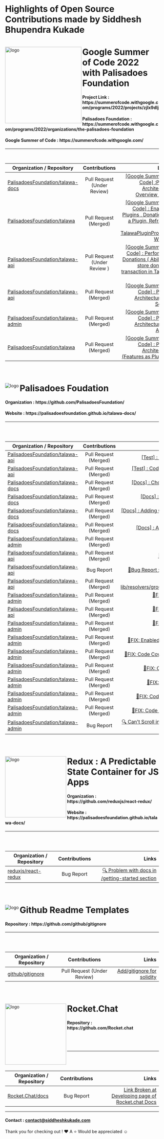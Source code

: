 # Highlights of Open Source Contributions made by Siddhesh Bhupendra Kukade

<div >
<img height="250px" width="250px" align="left" src="https://user-images.githubusercontent.com/65951872/201648393-819e096e-46ff-47e9-90dc-840f76afee62.png" alt="logo"/>
<h1 align="left">Google Summer of Code 2022 with Palisadoes Foundation </h1>
<h4 align="left"> Project Link : https://summerofcode.withgoogle.com/programs/2022/projects/zjlx9dIj </h4>
<h4 align="left"> Palisadoes Foundation : https://summerofcode.withgoogle.com/programs/2022/organizations/the-palisadoes-foundation </h4>
<h4 align="left"> Google Summer of Code : https://summerofcode.withgoogle.com/ </h4>
</div>

---

<br/>

Organization / Repository   |      Contributions      |  Links |
|----------|:-------------:|------:|
| [PalisadoesFoundation/talawa-docs](https://github.com/PalisadoesFoundation/talawa-docs) |  Pull Request (Under Review)| [ [Google Summer of Code] :Plugin Architecture Overview Page ](https://github.com/PalisadoesFoundation/talawa-docs/pull/254) |
| [PalisadoesFoundation/talawa](https://github.com/PalisadoesFoundation/talawa) |  Pull Request (Merged)| [ [Google Summer of Code] :  Enabling Plugins , Donation as a Plugin, Refractor for TalawaPluginProvider Widget  ](https://github.com/PalisadoesFoundation/talawa/pull/1355) |
[PalisadoesFoundation/talawa-api](https://github.com/PalisadoesFoundation/talawa-api) |  Pull Request (Under Review )| [ [Google Summer of Code] : Performing Donations ( Ability to store donation transaction in Talwa-api ) ](https://github.com/PalisadoesFoundation/talawa-api/pull/756) |
[PalisadoesFoundation/talawa-api](https://github.com/PalisadoesFoundation/talawa-api) |  Pull Request (Merged)| [ [Google Summer of Code] : Plugin Architecture for Server  ](https://github.com/PalisadoesFoundation/talawa-api/pull/730) |
[PalisadoesFoundation/talawa-admin](https://github.com/PalisadoesFoundation/talawa-admin) |  Pull Request (Merged) | [ [Google Summer of Code] : Plugin Architecture for Admin ](https://github.com/PalisadoesFoundation/talawa-admin/pull/355) |
[PalisadoesFoundation/talawa](https://github.com/PalisadoesFoundation/talawa) |  Pull Request (Merged) | [ [Google Summer of Code] : Plugin Architecture (Features as Plugins) ](https://github.com/PalisadoesFoundation/talawa/pull/1340) |

<br/>

<div >
<img align="left" src="https://user-images.githubusercontent.com/65951872/201641421-a5048923-3f8b-4ce4-85b5-4974548ab964.png" alt="logo"/>
<h1 align="left">Palisadoes Foudation </h1>
<h4 align="left"> Organization : https://github.com/PalisadoesFoundation/ </h4>
<h4 align="left"> Website : https://palisadoesfoundation.github.io/talawa-docs/ </h4>
</div>

---
<br/>
<br/>

Organization / Repository   |      Contributions      |  Links |
|----------|:-------------:|------:|
| [PalisadoesFoundation/talawa-api](https://github.com/PalisadoesFoundation/talawa-api) |  Pull Request (Merged)| [ [Test] : Cancel_membership_request #574 ](https://github.com/PalisadoesFoundation/talawa-api/pull/743) |
| [PalisadoesFoundation/talawa-api](https://github.com/PalisadoesFoundation/talawa-api) |  Pull Request (Merged)| [ [Test] : Code Coverage : Tests for groups.js Fix #585 ](https://github.com/PalisadoesFoundation/talawa-api/pull/769) |
| [PalisadoesFoundation/talawa-docs](https://github.com/PalisadoesFoundation/talawa-docs) |  Pull Request (Merged)| [ [Docs] : Chores : Docusaurus Upgrade to 2.1.0 (latest) for #243 ](https://github.com/PalisadoesFoundation/talawa-docs/pull/245) |
| [PalisadoesFoundation/talawa-docs](https://github.com/PalisadoesFoundation/talawa-docs) |  Pull Request (Merged)| [ [Docs] : Creating Overview page for talawa application in docs](https://github.com/PalisadoesFoundation/talawa-docs/pull/249) |
| [PalisadoesFoundation/talawa-docs](https://github.com/PalisadoesFoundation/talawa-docs) |  Pull Request (Merged)| [ [Docs] : Adding Overview page for talawa-admin in docs](https://github.com/PalisadoesFoundation/talawa-docs/pull/250) |
| [PalisadoesFoundation/talawa-docs](https://github.com/PalisadoesFoundation/talawa-docs) |  Pull Request (Merged)| [ [Docs] : Added Templates for Issues and PRs](https://github.com/PalisadoesFoundation/talawa-docs/pull/238) |
[PalisadoesFoundation/talawa-admin](https://github.com/PalisadoesFoundation/talawa-admin) |  Pull Request (Merged) | [🐛FIX: [Bug Fix] : Prettier fix ](https://github.com/PalisadoesFoundation/talawa-admin/pull/346) |
[PalisadoesFoundation/talawa-api](https://github.com/PalisadoesFoundation/talawa-api) |  Pull Request (Merged) | [🐛FIX: [Bug Fix] : npm run setup bug ](https://github.com/PalisadoesFoundation/talawa-api/pull/714) |
[PalisadoesFoundation/talawa-api](https://github.com/PalisadoesFoundation/talawa-api) |  Bug Report | [🐛Bug Report : npm run setup compiles with error ](https://github.com/PalisadoesFoundation/talawa-api/issues/712) |
 [PalisadoesFoundation/talawa-api](https://github.com/PalisadoesFoundation/talawa-api) |  Pull Request (Merged) | [🐛FIX: Code Coverage: 🤖 Test for lib/resolvers/group_chat_query/groupChats.jsGroup ](https://github.com/PalisadoesFoundation/talawa-api/pull/710) |
 [PalisadoesFoundation/talawa-admin](https://github.com/PalisadoesFoundation/talawa-admin) |  Pull Request (Merged) | [🐛FIX: Code Coverage: Create tests for rc/state/action-creators/index.ts ](https://github.com/PalisadoesFoundation/talawa-admin/pull/339) |
 [PalisadoesFoundation/talawa-api](https://github.com/PalisadoesFoundation/talawa-api) |  Pull Request (Merged) | [🐛FIX: Code Coverage: Create tests for groupChatMessages.js ](https://github.com/PalisadoesFoundation/talawa-api/pull/709) |
| [PalisadoesFoundation/talawa-admin](https://github.com/PalisadoesFoundation/talawa-admin) |  Pull Request (Merged) | [🐛FIX: Code Coverage: Create tests for plugin.helper.ts](https://github.com/PalisadoesFoundation/talawa-admin/pull/338) |
| [PalisadoesFoundation/talawa-admin](https://github.com/PalisadoesFoundation/talawa-admin) |  Pull Request (Merged) | [🐛FIX: Enabled Scrolling On register page Merged](https://github.com/PalisadoesFoundation/talawa-admin/pull/291) |
| [PalisadoesFoundation/talawa-admin](https://github.com/PalisadoesFoundation/talawa-admin) |  Pull Request (Merged) | [🐛FIX: Code Coverage: Create tests for src/index.ts](https://github.com/PalisadoesFoundation/talawa-admin/pull/296) |
| [PalisadoesFoundation/talawa-admin](https://github.com/PalisadoesFoundation/talawa-admin) |  Pull Request (Merged) | [🐛FIX: Code Coverage: Test plugin reducer](https://github.com/PalisadoesFoundation/talawa-admin/pull/318) |
| [PalisadoesFoundation/talawa-admin](https://github.com/PalisadoesFoundation/talawa-admin) |  Pull Request (Merged) | [🐛FIX: Code Coverage: Test src test store ](https://github.com/PalisadoesFoundation/talawa-admin/pull/310) |
| [PalisadoesFoundation/talawa-admin](https://github.com/PalisadoesFoundation/talawa-admin) |  Pull Request (Merged) | [🐛FIX: Code Coverage: Add test route reducer ](https://github.com/PalisadoesFoundation/talawa-admin/pull/320) |
| [PalisadoesFoundation/talawa-admin](https://github.com/PalisadoesFoundation/talawa-admin) |  Pull Request (Merged) | [🐛FIX: Code Coverage: Testing Render.helper.ts ](https://github.com/PalisadoesFoundation/talawa-admin/pull/321) |
| [PalisadoesFoundation/talawa-admin](https://github.com/PalisadoesFoundation/talawa-admin) |  Bug Report  | [🔍 Can't Scroll in the register page of talawa-admin home page](https://github.com/PalisadoesFoundation/talawa-admin/issues/290) |
<br/>


<div >
<img height="200px" width="200px"  align="left" src="https://user-images.githubusercontent.com/65951872/201647401-3904b356-64d7-454f-9868-4a0a68e92e92.png" alt="logo"/>
<h1 align="left">Redux :  A Predictable State Container for JS Apps  </h1>
<h4 align="left"> Organization : https://github.com/reduxjs/react-redux/ </h4>
<h4 align="left"> Website : https://palisadoesfoundation.github.io/talawa-docs/ </h4>
</div>

---
<br/>
<br/>



Organization / Repository   |      Contributions      |  Links |
|----------|:-------------:|------:|
| [reduxjs/react-redux](https://github.com/reduxjs/react-redux/) |  Bug Report  | [🔍 Problem with docs in /getting-started section](https://github.com/reduxjs/react-redux/issues/1727) |

<br/>

<div >
<img  align="left" src="https://user-images.githubusercontent.com/65951872/201653448-3d8a131a-68a0-40d2-9b8d-c1422c43c719.png" alt="logo"/>
<h1 align="left">Github Readme Templates   </h1>
<h4 align="left"> Repository : https://github.com/github/gitignore  </h4>
</div>

---
<br/>
<br/>

Organization / Repository   |      Contributions      |  Links |
|----------|:-------------:|------:|
| [github/gitignore](https://github.com/reduxjs/react-redux/) |  Pull Request (Under Review)  | [ Add/gitignore for solidity ](https://github.com/github/gitignore/pull/4126) |



<br/>

<div >
<img height="200px" width="200px" align="left" src="https://user-images.githubusercontent.com/65951872/201654653-e1b2a3a9-b043-4a05-8a99-19c85c5f6f6d.png" alt="logo"/>
<h1 align="left">Rocket.Chat   </h1>
<h4 align="left"> Repository : https://github.com/Rocket.chat  </h4>
 <br/>
 <br/>
</div>

---
<br/>
<br/>

Organization / Repository   |      Contributions      |  Links |
|----------|:-------------:|------:|
| [Rocket.Chat/docs](https://github.com/reduxjs/react-redux/) |   Bug Report  | [ Link Broken at Developing page of Rocket.chat Docs](https://github.com/RocketChat/docs/issues/2081) |

---
#### Contact : contact@siddheshkukade.com

Thank you for checking out ! ❤️ 
A ⭐ Would be appreciated ☺️

